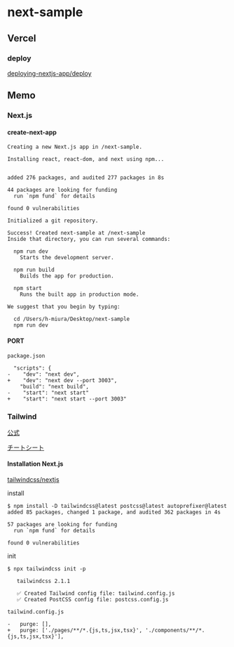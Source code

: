 # next-sample

## Vercel

### deploy

[deploying-nextjs-app/deploy](https://nextjs.org/learn/basics/deploying-nextjs-app/deploy)

## Memo

### Next.js

#### create-next-app

```
Creating a new Next.js app in /next-sample.

Installing react, react-dom, and next using npm...


added 276 packages, and audited 277 packages in 8s

44 packages are looking for funding
  run `npm fund` for details

found 0 vulnerabilities

Initialized a git repository.

Success! Created next-sample at /next-sample
Inside that directory, you can run several commands:

  npm run dev
    Starts the development server.

  npm run build
    Builds the app for production.

  npm start
    Runs the built app in production mode.

We suggest that you begin by typing:

  cd /Users/h-miura/Desktop/next-sample
  npm run dev
```

#### PORT

`package.json`

```
  "scripts": {
-    "dev": "next dev",
+    "dev": "next dev --port 3003",
    "build": "next build",
-    "start": "next start"
+    "start": "next start --port 3003"
```

### Tailwind

[公式](https://tailwindcss.com/)

[チートシート](https://nerdcave.com/tailwind-cheat-sheet)

#### Installation Next.js

[tailwindcss/nextjs](https://tailwindcss.com/docs/guides/nextjs)

install

```
$ npm install -D tailwindcss@latest postcss@latest autoprefixer@latest
added 85 packages, changed 1 package, and audited 362 packages in 4s

57 packages are looking for funding
  run `npm fund` for details

found 0 vulnerabilities

```

init

```
$ npx tailwindcss init -p

   tailwindcss 2.1.1

   ✅ Created Tailwind config file: tailwind.config.js
   ✅ Created PostCSS config file: postcss.config.js
```

`tailwind.config.js`

```
-   purge: [],
+   purge: ['./pages/**/*.{js,ts,jsx,tsx}', './components/**/*.{js,ts,jsx,tsx}'],
```
